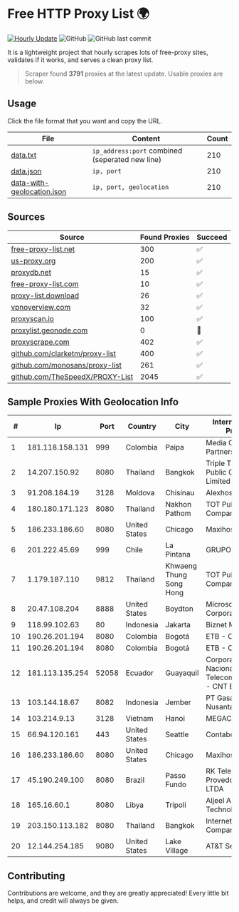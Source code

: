 
# Free HTTP Proxy List 🌍

[![Hourly Update](https://github.com/mertguvencli/http-proxy-list/actions/workflows/main.yml/badge.svg?branch=main)](https://github.com/mertguvencli/http-proxy-list/actions/workflows/main.yml)
![GitHub](https://img.shields.io/github/license/mertguvencli/http-proxy-list)
![GitHub last commit](https://img.shields.io/github/last-commit/mertguvencli/http-proxy-list)

It is a lightweight project that hourly scrapes lots of free-proxy sites, validates if it works, and serves a clean proxy list.


> Scraper found **3791** proxies at the latest update. Usable proxies are below.

## Usage

Click the file format that you want and copy the URL.


|File|Content|Count|
|----|-------|-----|
|[data.txt](https://raw.githubusercontent.com/mertguvencli/http-proxy-list/main/proxy-list/data.txt)|`ip_address:port` combined (seperated new line)|210|
|[data.json](https://raw.githubusercontent.com/mertguvencli/http-proxy-list/main/proxy-list/data.json)|`ip, port`|210|
|[data-with-geolocation.json](https://raw.githubusercontent.com/mertguvencli/http-proxy-list/main/proxy-list/data-with-geolocation.json)|`ip, port, geolocation`|210|

## Sources

|Source|Found Proxies|Succeed|
|------|-------------|-------|
|[free-proxy-list.net](https://free-proxy-list.net)|300|✅|
|[us-proxy.org](https://www.us-proxy.org)|200|✅|
|[proxydb.net](http://proxydb.net)|15|✅|
|[free-proxy-list.com](https://free-proxy-list.com/?page=&port=&type%5B%5D=http&type%5B%5D=https&up_time=0&search=Search)|10|✅|
|[proxy-list.download](https://www.proxy-list.download/HTTP)|26|✅|
|[vpnoverview.com](https://vpnoverview.com/privacy/anonymous-browsing/free-proxy-servers)|32|✅|
|[proxyscan.io](https://www.proxyscan.io)|100|✅|
|[proxylist.geonode.com](https://proxylist.geonode.com/api/proxy-list?limit=300&page=1&sort_by=lastChecked&sort_type=desc&protocols=http,https)|0|🚫|
|[proxyscrape.com](https://api.proxyscrape.com/v2/?request=displayproxies&protocol=http&timeout=10000&country=all&ssl=all&anonymity=all)|402|✅|
|[github.com/clarketm/proxy-list](https://raw.githubusercontent.com/clarketm/proxy-list/master/proxy-list-raw.txt)|400|✅|
|[github.com/monosans/proxy-list](https://raw.githubusercontent.com/monosans/proxy-list/main/proxies/http.txt)|261|✅|
|[github.com/TheSpeedX/PROXY-List](https://raw.githubusercontent.com/TheSpeedX/PROXY-List/master/http.txt)|2045|✅|


## Sample Proxies With Geolocation Info

|#|Ip|Port|Country|City|Internet Service Provider|
|-|--|----|-------|----|-------------------------|
|1|181.118.158.131|999|Colombia|Paipa|Media Commerce Partners S.A|
|2|14.207.150.92|8080|Thailand|Bangkok|Triple T Broadband Public Company Limited|
|3|91.208.184.19|3128|Moldova|Chisinau|Alexhost SRL|
|4|180.180.171.123|8080|Thailand|Nakhon Pathom|TOT Public Company Limited|
|5|186.233.186.60|8080|United States|Chicago|Maxihost LTDA|
|6|201.222.45.69|999|Chile|La Pintana|GRUPO ULLOA SpA|
|7|1.179.187.110|9812|Thailand|Khwaeng Thung Song Hong|TOT Public Company Limited|
|8|20.47.108.204|8888|United States|Boydton|Microsoft Corporation|
|9|118.99.102.63|80|Indonesia|Jakarta|Biznet Metronet|
|10|190.26.201.194|8080|Colombia|Bogotá|ETB - Colombia|
|11|190.26.201.194|8080|Colombia|Bogotá|ETB - Colombia|
|12|181.113.135.254|52058|Ecuador|Guayaquil|Corporacion Nacional De Telecomunicaciones - CNT EP|
|13|103.144.18.67|8082|Indonesia|Jember|PT Gasatek Bintang Nusantara|
|14|103.214.9.13|3128|Vietnam|Hanoi|MEGACORE|
|15|66.94.120.161|443|United States|Seattle|Contabo Inc.|
|16|186.233.186.60|8080|United States|Chicago|Maxihost LTDA|
|17|45.190.249.100|8080|Brazil|Passo Fundo|RK Telecom Provedor Internet LTDA|
|18|165.16.60.1|8080|Libya|Tripoli|Aljeel Aljadeed For Technology|
|19|203.150.113.182|8080|Thailand|Bangkok|Internet Thailand Company Ltd.|
|20|12.144.254.185|9080|United States|Lake Village|AT&T Services, Inc.|



## Contributing

Contributions are welcome, and they are greatly appreciated! Every
little bit helps, and credit will always be given.

